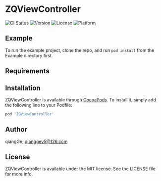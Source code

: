 # ZQViewController

[![CI Status](https://img.shields.io/travis/qiangGe/ZQViewController.svg?style=flat)](https://travis-ci.org/qiangGe/ZQViewController)
[![Version](https://img.shields.io/cocoapods/v/ZQViewController.svg?style=flat)](https://cocoapods.org/pods/ZQViewController)
[![License](https://img.shields.io/cocoapods/l/ZQViewController.svg?style=flat)](https://cocoapods.org/pods/ZQViewController)
[![Platform](https://img.shields.io/cocoapods/p/ZQViewController.svg?style=flat)](https://cocoapods.org/pods/ZQViewController)

## Example

To run the example project, clone the repo, and run `pod install` from the Example directory first.

## Requirements

## Installation

ZQViewController is available through [CocoaPods](https://cocoapods.org). To install
it, simply add the following line to your Podfile:

```ruby
pod 'ZQViewController'
```

## Author

qiangGe, qianggev5@126.com

## License

ZQViewController is available under the MIT license. See the LICENSE file for more info.
